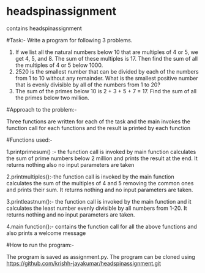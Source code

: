 # headspinassignment
contains headspinassignment

#Task:-
Write a program for following 3 problems.
1.	If we list all the natural numbers below 10 that are multiples of 4 or 5, we get 4, 5, and 8. The sum of these multiples is 17. Then find the sum of all the multiples of 4 or 5 below 1000.
2.	2520 is the smallest number that can be divided by each of the numbers from 1 to 10 without any remainder. What is the smallest positive number that is evenly divisible by all of the numbers from 1 to 20?
3.	The sum of the primes below 10 is 2 + 3 + 5 + 7 = 17. Find the sum of all the primes below two million.


#Approach to the problem:-

Three functions are written for each of the task and the main invokes the function call for each functions and the result ia printed by each function


#Functions used:-

1.printprimesum() :- the function call is invoked by main function calculates the sum of prime numbers below 2 million and prints the result at the end. It returns nothing also no input parameters are taken

2.printmultiples():-the function call is invoked by the main function calculates the sum of the multiples of 4 and 5 removing the common ones and prints their sum. It returns nothing and no input parameters are taken.

3.printleastnum():- the function call is invoked by the main function and it calculates the least number evenly divisible by all numbers from 1-20. It returns nothing and no input parameters are taken.

4.main function():- contains the function call for all the above functions and also prints a welcome message


#How to run the program:-

The program is saved as assignment.py.
The program can be cloned using 
https://github.com/krishh-jayakumar/headspinassignment.git


